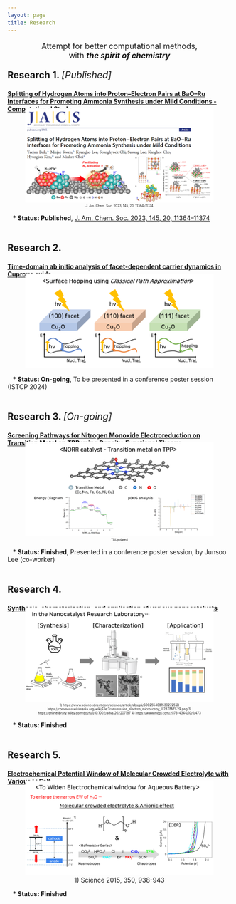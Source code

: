 ```yaml
---
layout: page
title: Research
---
```


<p class="message" style="text-align: center; font-size: 125%;">
  Attempt for better computational methods,<br>
  with <strong><i>the spirit of chemistry</i></strong>
</p>

<!--===========================================-->

<p style="font-size: 150%;">
      <strong>Research 1. </strong><i>[Published]</i>
</p>

<a href="https://minjaekwen.github.io/research1">
  <strong>Splitting of Hydrogen Atoms into Proton–Electron Pairs at BaO–Ru Interfaces for Promoting Ammonia Synthesis under Mild Conditions - Computational Study</strong>
</a>
<figure align="center" style="max-width:100%; height:auto; margin-top:-10px;">
  <a href="https://minjaekwen.github.io/research1">
    <img src="/images/R1_full.png" style="max-width:100%; height:auto;" />
  </a>
  <figcaption style="font-size:50%;">J. Am. Chem. Soc. 2023, 145, 20, 11364–11374</figcaption>
</figure>
  
&nbsp;&nbsp;&nbsp;<strong>* Status: Published</strong>, <a href="https://pubs.acs.org/doi/full/10.1021/jacs.3c02529">J. Am. Chem. Soc. 2023, 145, 20, 11364–11374</a>

<!--===========================================-->
<p style="font-size: 150%;">
      <br><strong>Research 2. </strong>
</p>

<a href="https://minjaekwen.github.io/research2">
  <strong>Time-domain ab initio analysis of facet-dependent carrier dynamics in Cuprous oxide</strong>
</a>

<figure align="center" style="max-width:100%; height:auto; margin-top:-10px;">
  <a href="https://minjaekwen.github.io/research2">
    <img src="/images/R2_full.png" style="max-width:100%; height:auto;" />
  </a>
</figure>
&nbsp;&nbsp;&nbsp;<strong>* Status: On-going</strong>, To be presented in a conference poster session (ISTCP 2024)

<!--===========================================-->
<p style="font-size: 150%;">
      <br><strong>Research 3. </strong><i>[On-going]</i>
</p>

<a href="https://minjaekwen.github.io/research3">
  <strong>Screening Pathways for Nitrogen Monoxide Electroreduction on Transition Metal on
TPP using Density-Functional Theory</strong>
</a>

<figure align="center" style="max-width:100%; height:auto; margin-top:-10px;">
  <a href="https://minjaekwen.github.io/research3">
    <img src="/images/R3_full.png" style="max-width:100%; height:auto;" />
  </a>
  <figcaption style="font-size:50%;">TBUpdated</figcaption>
</figure>

&nbsp;&nbsp;&nbsp;<strong>* Status: Finished</strong>, Presented in a conference poster session, by Junsoo Lee (co-worker)

<!--===========================================-->
<p style="font-size: 150%;">
      <br><strong>Research 4. </strong>
</p>

<a href="https://minjaekwen.github.io/research4">
  <strong>Synthesis, characterization, and application of various nanocatalysts</strong>
</a>

<figure align="center" style="max-width:100%; height:auto; margin-top:-10px;">
  <a href="https://minjaekwen.github.io/research4">
    <img src="/images/R4_full.png" style="max-width:100%; height:auto;" />
  </a>
  <figcaption style="font-size:50%;">1) https://www.sciencedirect.com/science/article/abs/pii/S0025540815302725 2) https://commons.wikimedia.org/wiki/File:Transmission_electron_microscopy_%28TEM%29.png 3) https://onlinelibrary.wiley.com/doi/full/10.1002/advs.202207187 4) https://www.mdpi.com/2073-4344/10/5/473</figcaption>
</figure>

&nbsp;&nbsp;&nbsp;<strong>* Status: Finished</strong>

<!--===========================================-->
<p style="font-size: 150%;">
      <br><strong>Research 5. </strong>
</p>

<a href="https://minjaekwen.github.io/research5">
  <strong>Electrochemical Potential Window of Molecular Crowded Electrolyte with Various Li
Salt</strong>
</a>
<!--<p align="center" style="max-width:100%; height:auto; margin-top:-10px;">-->
<figure align="center" style="max-width:100%; height:auto; margin-top:-10px;">
  <a href="https://minjaekwen.github.io/research5">
    <img src="/images/R5_full.png" style="max-width:100%; height:auto;" />
  </a>
  <figcaption sytle="font-size:50%;">1) Science 2015, 350, 938-943</figcaption>
</figure>
&nbsp;&nbsp;&nbsp;<strong>* Status: Finished</strong>

<!--
<div style="max-width:30%; height:auto; border:2px solid black; float:left; margin-right:30px; margin-bottom:10px;">
  <a href="https://minjaekwen.github.io/research1">
    <img src="/images/R1_TN.png" style="width:200px; height:160px;" />
  </a>
</div>
<p style="max-width:100%; height:auto; font-size: 120%">
  <a href="https://minjaekwen.github.io/research1">
    <strong>Splitting of Hydrogen Atoms into Proton–Electron Pairs at BaO–Ru Interfaces for Promoting Ammonia Synthesis under Mild Conditions - Computational Study</strong>
  </a>
</p>
-->
<!--
* [normalize.css](http://necolas.github.io/normalize.css/), a modern, HTML5-ready alternative to CSS resets.
* [Font Awesome](https://fontawesome.com/v4.7.0/), the iconic font and CSS toolkit.
* [Hover.css](http://ianlunn.github.io/Hover/), a collection of CSS3 powered hover effects. 

Celeste is <i class="fa fa-code"></i> with <i class="fa fa-heart"></i> by [@nicoelayda](https://github.com/nicoelayda). Learn more and contribute on [GitHub](https://github.com/nicoelayda/celeste).

Thanks for reading!-->

